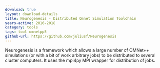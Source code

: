 ```yaml
---
download: true
layout: download-details
title: Neurogenesis - Distributed Omnet Simulation Toolchain
years-active: 2016-2018
category: tools
tags: tool omnetpp5
github-url: https://github.com/juliusf/Neurogenesis
---
```


Neurogenesis is a framework which allows a large number of OMNet++ simulations 
(or with a bit of work arbitrary jobs) to be distributed to several cluster computers. 
It uses the mpi4py MPI wrapper for distribution of jobs.
